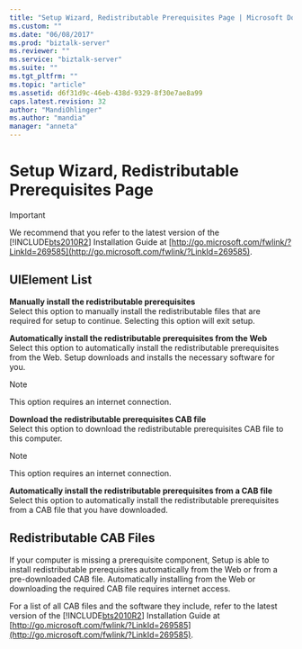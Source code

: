 ```yaml
---
title: "Setup Wizard, Redistributable Prerequisites Page | Microsoft Docs"
ms.custom: ""
ms.date: "06/08/2017"
ms.prod: "biztalk-server"
ms.reviewer: ""
ms.service: "biztalk-server"
ms.suite: ""
ms.tgt_pltfrm: ""
ms.topic: "article"
ms.assetid: d6f31d9c-46eb-438d-9329-8f30e7ae8a99
caps.latest.revision: 32
author: "MandiOhlinger"
ms.author: "mandia"
manager: "anneta"
---
```

# Setup Wizard, Redistributable Prerequisites Page
> [!IMPORTANT]
>  We recommend that you refer to the latest version of the [!INCLUDE[bts2010R2](../includes/bts2010r2-md.md)] Installation Guide at [http://go.microsoft.com/fwlink/?LinkId=269585](http://go.microsoft.com/fwlink/?LinkId=269585).  
  
## UIElement List  
 **Manually install the redistributable prerequisites**  
 Select this option to manually install the redistributable files that are required for setup to continue. Selecting this option will exit setup.  
  
 **Automatically install the redistributable prerequisites from the Web**  
 Select this option to automatically install the redistributable prerequisites from the Web. Setup downloads and installs the necessary software for you.  
  
> [!NOTE]
>  This option requires an internet connection.  
  
 **Download the redistributable prerequisites CAB file**  
 Select this option to download the redistributable prerequisites CAB file to this computer.  
  
> [!NOTE]
>  This option requires an internet connection.  
  
 **Automatically install the redistributable prerequisites from a CAB file**  
 Select this option to automatically install the redistributable prerequisites from a CAB file that you have downloaded.  
  
## Redistributable CAB Files  
 If your computer is missing a prerequisite component, Setup is able to install redistributable prerequisites automatically from the Web or from a pre-downloaded CAB file. Automatically installing from the Web or downloading the required CAB file requires internet access.  
  
 For a list of all CAB files and the software they include, refer to the latest version of the [!INCLUDE[bts2010R2](../includes/bts2010r2-md.md)] Installation Guide at [http://go.microsoft.com/fwlink/?LinkId=269585](http://go.microsoft.com/fwlink/?LinkId=269585).